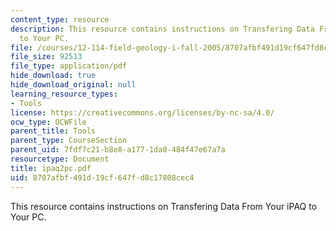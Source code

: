 ```yaml
---
content_type: resource
description: This resource contains instructions on Transfering Data From Your iPAQ
  to Your PC.
file: /courses/12-114-field-geology-i-fall-2005/8707afbf491d19cf647fd8c17808cec4_ipaq2pc.pdf
file_size: 92513
file_type: application/pdf
hide_download: true
hide_download_original: null
learning_resource_types:
- Tools
license: https://creativecommons.org/licenses/by-nc-sa/4.0/
ocw_type: OCWFile
parent_title: Tools
parent_type: CourseSection
parent_uid: 7fdf7c21-b8e8-a177-1da0-484f47e67a7a
resourcetype: Document
title: ipaq2pc.pdf
uid: 8707afbf-491d-19cf-647f-d8c17808cec4
---
```

This resource contains instructions on Transfering Data From Your iPAQ to Your PC.